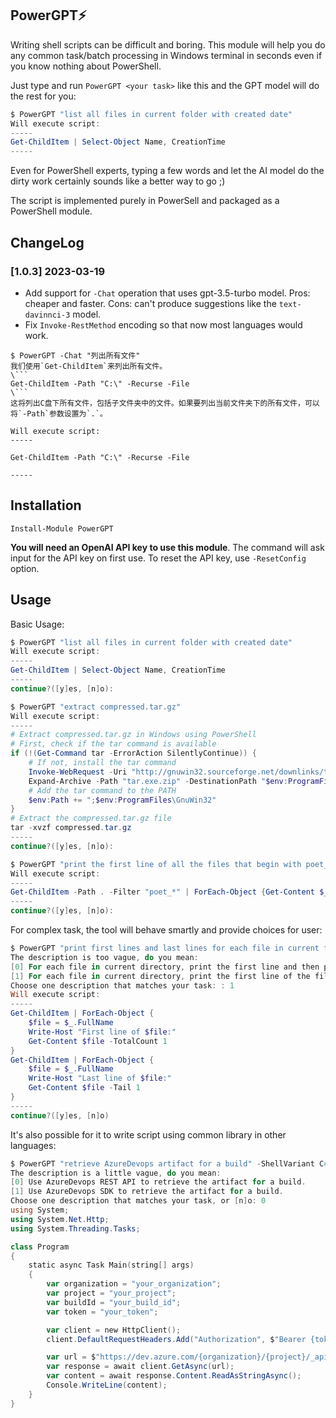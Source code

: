 ## PowerGPT⚡

Writing shell scripts can be difficult and boring. This module will help you do any common task/batch processing in Windows terminal in seconds even if you know nothing about PowerShell.

Just type and run `PowerGPT <your task>` like this and the GPT model will do the rest for you:

```powershell
$ PowerGPT "list all files in current folder with created date"
Will execute script:
-----
Get-ChildItem | Select-Object Name, CreationTime
-----
```

Even for PowerShell experts, typing a few words and let the AI model do the dirty work certainly sounds like a better way to go ;)

The script is implemented purely in PowerSell and packaged as a PowerShell module.

## ChangeLog

### [1.0.3] 2023-03-19

- Add support for `-Chat` operation that uses gpt-3.5-turbo model. Pros: cheaper and faster. Cons: can't produce suggestions like the `text-davinnci-3` model.
- Fix `Invoke-RestMethod` encoding so that now most languages would work.

```
$ PowerGPT -Chat "列出所有文件"
我们使用`Get-ChildItem`来列出所有文件。
\```
Get-ChildItem -Path "C:\" -Recurse -File
\```
这将列出C盘下所有文件，包括子文件夹中的文件。如果要列出当前文件夹下的所有文件，可以将`-Path`参数设置为`.`。

Will execute script:
-----

Get-ChildItem -Path "C:\" -Recurse -File

-----
```

## Installation

```
Install-Module PowerGPT
```

**You will need an OpenAI API key to use this module**. The command will ask input for the API key on first use. To reset the API key, use `-ResetConfig` option.

## Usage

Basic Usage:

```powershell
$ PowerGPT "list all files in current folder with created date"
Will execute script:
-----
Get-ChildItem | Select-Object Name, CreationTime
-----
continue?([y]es, [n]o): 

$ PowerGPT "extract compressed.tar.gz"
Will execute script:
-----
# Extract compressed.tar.gz in Windows using PowerShell
# First, check if the tar command is available
if (!(Get-Command tar -ErrorAction SilentlyContinue)) {
    # If not, install the tar command
    Invoke-WebRequest -Uri "http://gnuwin32.sourceforge.net/downlinks/tar.exe.zip" -OutFile "tar.exe.zip"
    Expand-Archive -Path "tar.exe.zip" -DestinationPath "$env:ProgramFiles\GnuWin32"
    # Add the tar command to the PATH
    $env:Path += ";$env:ProgramFiles\GnuWin32"
}
# Extract the compressed.tar.gz file
tar -xvzf compressed.tar.gz
-----
continue?([y]es, [n]o):
```
```powershell
$ PowerGPT "print the first line of all the files that begin with poet_ in current folder"
Will execute script:
-----
Get-ChildItem -Path . -Filter "poet_*" | ForEach-Object {Get-Content $_.FullName | Select-Object -First 1}
-----
continue?([y]es, [n]o):
```

For complex task, the tool will behave smartly and provide choices for user:

```powershell
$ PowerGPT "print first lines and last lines for each file in current folder"
The description is too vague, do you mean:
[0] For each file in current directory, print the first line and then print the last line of the file.
[1] For each file in current directory, print the first line of the file. After that, for each file, print the last line of the file.
Choose one description that matches your task: : 1
Will execute script:
-----
Get-ChildItem | ForEach-Object {
    $file = $_.FullName
    Write-Host "First line of $file:"
    Get-Content $file -TotalCount 1
}
Get-ChildItem | ForEach-Object {
    $file = $_.FullName
    Write-Host "Last line of $file:"
    Get-Content $file -Tail 1
}
-----
continue?([y]es, [n]o)
```

It's also possible for it to write script using common library in other languages:

```powershell
$ PowerGPT "retrieve AzureDevops artifact for a build" -ShellVariant C#
The description is a little vague, do you mean:
[0] Use AzureDevops REST API to retrieve the artifact for a build.
[1] Use AzureDevops SDK to retrieve the artifact for a build.
Choose one description that matches your task, or [n]o: 0
using System;
using System.Net.Http;
using System.Threading.Tasks;

class Program
{
    static async Task Main(string[] args)
    {
        var organization = "your_organization";
        var project = "your_project";
        var buildId = "your_build_id";
        var token = "your_token";

        var client = new HttpClient();
        client.DefaultRequestHeaders.Add("Authorization", $"Bearer {token}");

        var url = $"https://dev.azure.com/{organization}/{project}/_apis/build/builds/{buildId}/artifacts?api-version=5.1";
        var response = await client.GetAsync(url);
        var content = await response.Content.ReadAsStringAsync();
        Console.WriteLine(content);
    }
}
```
